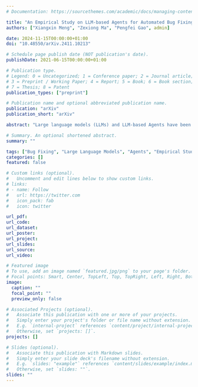 ```yaml
---
# Documentation: https://sourcethemes.com/academic/docs/managing-content/

title: "An Empirical Study on LLM-based Agents for Automated Bug Fixing"
authors: ["Xiangxin Meng", "Zexiong Ma", "Pengfei Gao", admin]

date: 2024-11-15T00:00:00+01:00
doi: "10.48550/arXiv.2411.10213"

# Schedule page publish date (NOT publication's date).
publishDate: 2021-06-15T00:00:00+01:00

# Publication type.
# Legend: 0 = Uncategorized; 1 = Conference paper; 2 = Journal article;
# 3 = Preprint / Working Paper; 4 = Report; 5 = Book; 6 = Book section;
# 7 = Thesis; 8 = Patent
publication_types: ["preprint"]

# Publication name and optional abbreviated publication name.
publication: "arXiv"
publication_short: "arXiv"

abstract: "Large language models (LLMs) and LLM-based Agents have been applied to fix bugs automatically, demonstrating the capability in addressing software defects by engaging in development environment interaction, iterative validation and code modification. However, systematic analysis of these agent and non-agent systems remain limited, particularly regarding performance variations among top-performing ones. In this paper, we examine seven proprietary and open-source systems on the SWE-bench Lite benchmark for automated bug fixing. We first assess each system's overall performance, noting instances solvable by all or none of these sytems, and explore why some instances are uniquely solved by specific system types. We also compare fault localization accuracy at file and line levels and evaluate bug reproduction capabilities, identifying instances solvable only through dynamic reproduction. Through analysis, we concluded that further optimization is needed in both the LLM itself and the design of Agentic flow to improve the effectiveness of the Agent in bug fixing."

# Summary. An optional shortened abstract.
summary: ""

tags: ["Bug Fixing", "Large Language Models", "Agents", "Empirical Study"]
categories: []
featured: false

# Custom links (optional).
#   Uncomment and edit lines below to show custom links.
# links:
# - name: Follow
#   url: https://twitter.com
#   icon_pack: fab
#   icon: twitter

url_pdf:
url_code:
url_dataset:
url_poster:
url_project:
url_slides:
url_source:
url_video:

# Featured image
# To use, add an image named `featured.jpg/png` to your page's folder. 
# Focal points: Smart, Center, TopLeft, Top, TopRight, Left, Right, BottomLeft, Bottom, BottomRight.
image:
  caption: ""
  focal_point: ""
  preview_only: false

# Associated Projects (optional).
#   Associate this publication with one or more of your projects.
#   Simply enter your project's folder or file name without extension.
#   E.g. `internal-project` references `content/project/internal-project/index.md`.
#   Otherwise, set `projects: []`.
projects: []

# Slides (optional).
#   Associate this publication with Markdown slides.
#   Simply enter your slide deck's filename without extension.
#   E.g. `slides: "example"` references `content/slides/example/index.md`.
#   Otherwise, set `slides: ""`.
slides: ""
---
```

